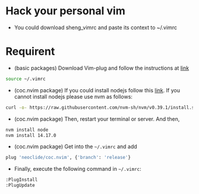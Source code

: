 # Hack your personal vim
- You could download sheng_vimrc and paste its context to ~/.vimrc


# Requirent
- (basic packages) Download Vim-plug and follow the instructions at [link](https://github.com/junegunn/vim-plug.git)
```bash
source ~/.vimrc
```
- (coc.nvim package) If you could install nodejs follow this [link](https://github.com/neoclide/coc.nvim). If you cannot install nodejs please use nvm as follows:
```bash
curl -o- https://raw.githubusercontent.com/nvm-sh/nvm/v0.39.1/install.sh | bash
```
- (coc.nvim package) Then, restart your terminal or server. And then,
```bash
nvm install node
nvm install 14.17.0
```
- (coc.nvim package) Get into the `~/.vimrc` and add
```bash
plug 'neoclide/coc.nvim', {'branch': 'release'}
```
- Finally, execute the following command in `~/.vimrc`:
```bash
:PlugInstall
:PlugUpdate
```

